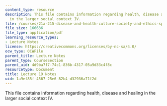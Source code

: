 ```yaml
---
content_type: resource
description: This file contains information regarding health, disease and healing
  in the larger social context IV.
file: /courses/21a-215-disease-and-health-culture-society-and-ethics-spring-2012/1a9ef85f456725e682b4d32936a71f2d_MIT21A_215S12_lecture_19.pdf
file_size: 166636
file_type: application/pdf
learning_resource_types:
- Lecture Notes
license: https://creativecommons.org/licenses/by-nc-sa/4.0/
ocw_type: OCWFile
parent_title: Lecture Notes
parent_type: CourseSection
parent_uid: 4d9ba7f7-74c1-836b-4317-05a9d33c4f8c
resourcetype: Document
title: Lecture 19 Notes
uid: 1a9ef85f-4567-25e6-82b4-d32936a71f2d
---
```

This file contains information regarding health, disease and healing in the larger social context IV.